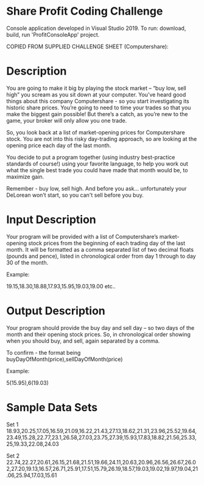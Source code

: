 # Share Profit Coding Challenge

Console application developed in Visual Studio 2019.
To run: download, build, run 'ProfitConsoleApp' project.

COPIED FROM SUPPLIED CHALLENGE SHEET (Computershare):

# Description
You are going to make it big by playing the stock market – “buy low, sell high” you scream as you sit down at your computer. You’ve heard good things about this company Computershare - so you start investigating its historic share prices. You’re going to need to time your trades so that you make the biggest gain possible! But there’s a catch, as you’re new to the game, your broker will only allow you one trade.

So, you look back at a list of market-opening prices for Computershare stock. You are not into this risky day-trading approach, so are looking at the opening price each day of the last month.

You decide to put a program together (using industry best-practice standards of course!) using your favorite language, to help you work out what the single best trade you could have made that month would be, to maximize gain. 

Remember - buy low, sell high. And before you ask… unfortunately your DeLorean won’t start, so you can't sell before you buy.

# Input Description
Your program will be provided with a list of Computershare’s market-opening stock prices from the beginning of each trading day of the last month. It will be formatted as a comma separated list of two decimal floats (pounds and pence), listed in chronological order from day 1 through to day 30 of the month.

Example:

19.15,18.30,18.88,17.93,15.95,19.03,19.00 etc..

# Output Description
Your program should provide the buy day and sell day – so two days of the month and their opening stock prices. So, in chronological order showing when you should buy, and sell, again separated by a comma.

To confirm - the format being buyDayOfMonth(price),sellDayOfMonth(price)

Example:

5(15.95),6(19.03)

# Sample Data Sets
Set 1
18.93,20.25,17.05,16.59,21.09,16.22,21.43,27.13,18.62,21.31,23.96,25.52,19.64,23.49,15.28,22.77,23.1,26.58,27.03,23.75,27.39,15.93,17.83,18.82,21.56,25.33,25,19.33,22.08,24.03

Set 2
22.74,22.27,20.61,26.15,21.68,21.51,19.66,24.11,20.63,20.96,26.56,26.67,26.02,27.20,19.13,16.57,26.71,25.91,17.51,15.79,26.19,18.57,19.03,19.02,19.97,19.04,21.06,25.94,17.03,15.61
